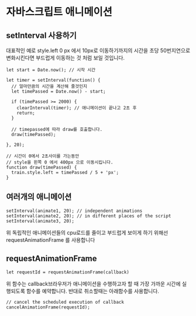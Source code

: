 # 자바스크립트 애니메이션
## setInterval 사용하기
대표적인 예로 style.left 0 px 에서 10px로 이동하기까지의 시간을 초당 50번지연으로 변화시킨다면
부드럽게 이동하는 것 처럼 보일 것입니다.

```
let start = Date.now(); // 시작 시간

let timer = setInterval(function() {
  // 얼마만큼의 시간을 계산해 줄것인지
  let timePassed = Date.now() - start;

  if (timePassed >= 2000) {
    clearInterval(timer); // 애니메이션이 끝나고 2초 후
    return;
  }

  // timepassed에 따라 draw를 호출합니다. 
  draw(timePassed);

}, 20);

// 시간이 0에서 2초사이를 가는동안
// style을 왼쪽 0 에서 400px 으로 이동시킵니다.
function draw(timePassed) {
  train.style.left = timePassed / 5 + 'px';
}
```

## 여러개의 애니메이션
```
setInterval(animate1, 20); // independent animations
setInterval(animate2, 20); // in different places of the script
setInterval(animate3, 20);
```

위 독립적인 애니메이션들의 cpu로드를 줄이고 부드럽게 보이게 하기 위해선 requestAnimationFrame 를 사용합니다

## requestAnimationFrame
```
let requestId = requestAnimationFrame(callback)
```
위 함수는 callback브라우저가 애니메이션을 수행하고자 할 때 가장 가까운 시간에 실행되도록 함수를 예약합니다.
반대로 취소할때는 아래함수를 사용합니다.
```
// cancel the scheduled execution of callback
cancelAnimationFrame(requestId);
```


